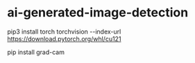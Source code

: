# ai-generated-image-detection


pip3 install torch torchvision --index-url https://download.pytorch.org/whl/cu121

pip install grad-cam
